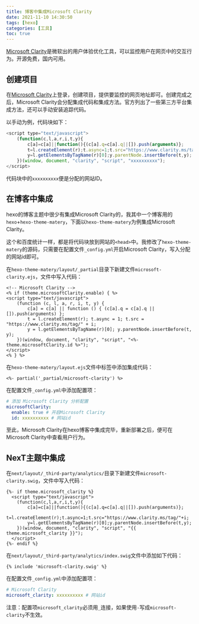```yaml
---
title: 博客中集成Microsoft Clarity
date: 2021-11-10 14:30:50
tags: [hexo]
categories: [工具]
toc: true
---
```


[Microsoft Clarity](https://clarity.microsoft.com/)是微软出的用户体验优化工具，可以监控用户在网页中的交互行为。开源免费，国内可用。

<!--more-->

## 创建项目

在[Microsoft Clarity](https://clarity.microsoft.com/)上登录，创建项目，提供要监控的网页地址即可。创建完成之后，Microsoft Clarity会分配集成代码和集成方法。官方列出了一些第三方平台集成方法，还可以手动安装追踪代码。

以手动为例，代码块如下：

```javascript
<script type="text/javascript">
    (function(c,l,a,r,i,t,y){
        c[a]=c[a]||function(){(c[a].q=c[a].q||[]).push(arguments)};
        t=l.createElement(r);t.async=1;t.src="https://www.clarity.ms/tag/"+i;
        y=l.getElementsByTagName(r)[0];y.parentNode.insertBefore(t,y);
    })(window, document, "clarity", "script", "xxxxxxxxxx");
</script>
```

代码块中的`xxxxxxxxxx`便是分配的网站ID。

## 在博客中集成

hexo的博客主题中很少有集成Microsoft Clarity的，我其中一个博客用的`hexo`+`hexo-theme-matery`，下面以`hexo-theme-matery`为例集成Microsoft Clarity。

这个和百度统计一样，都是将代码块放到网站的`<head>`中。我修改了`hexo-theme-matery`的源码，只需要在配置文件`_config.yml`开启Microsoft Clarity，写入分配的网站id即可。

在`hexo-theme-matery/layout/_partial`目录下新建文件`microsoft-clarity.ejs`，文件中写入代码：

```ejs
<!-- Microsoft Clarity -->
<% if (theme.microsoftClarity.enable) { %>
<script type="text/javascript">
    (function (c, l, a, r, i, t, y) {
        c[a] = c[a] || function () { (c[a].q = c[a].q || []).push(arguments) };
        t = l.createElement(r); t.async = 1; t.src = "https://www.clarity.ms/tag/" + i;
        y = l.getElementsByTagName(r)[0]; y.parentNode.insertBefore(t, y);
    })(window, document, "clarity", "script", "<%- theme.microsoftClarity.id %>");
</script>
<% } %>
```

在`hexo-theme-matery/layout.ejs`文件中<body>标签中添加集成代码：

```ejs
<%- partial('_partial/microsoft-clarity') %>
```

在配置文件`_config.yml`中添加配置项：

```yaml
# 添加 Microsoft Clarity 分析配置
microsoftClarity:
  enable: true # 开启Microsoft Clarity
  id: xxxxxxxxxx # 网站id
```

至此，Microsoft Clarity在hexo博客中集成完毕，重新部署之后，便可在Microsoft Clarity中查看用户行为。

## NexT主题中集成

在`next/layout/_third-party/analytics/`目录下新建文件`microsoft-clarity.swig`，文件中写入代码：

```ejs
{%- if theme.microsoft_clarity %}
  <script type="text/javascript">
    (function(c,l,a,r,i,t,y){
        c[a]=c[a]||function(){(c[a].q=c[a].q||[]).push(arguments)};
        t=l.createElement(r);t.async=1;t.src="https://www.clarity.ms/tag/"+i;
        y=l.getElementsByTagName(r)[0];y.parentNode.insertBefore(t,y);
    })(window, document, "clarity", "script", "{{ theme.microsoft_clarity }}");
  </script>
{%- endif %}
```

在`next/layout/_third-party/analytics/index.swig`文件中添加如下代码：

```ejs
{% include 'microsoft-clarity.swig' %}
```

在配置文件`_config.yml`中添加配置项：

```yaml
# Microsoft Clarity
microsoft_clarity: xxxxxxxxxx # 网站id
```

注意：配置项`microsoft_clarity`必须用`_`连接，如果使用`-`写成`microsoft-clarity`不生效。
